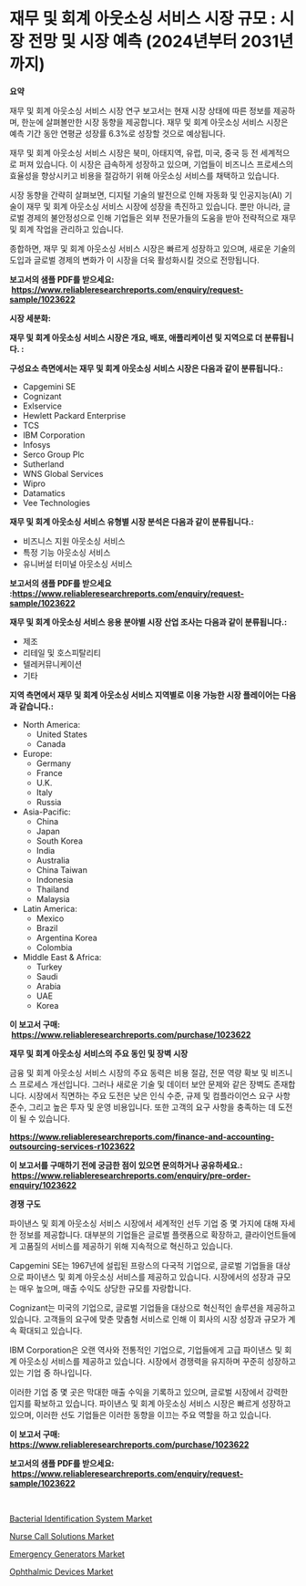 <p><h1>재무 및 회계 아웃소싱 서비스 시장 규모 : 시장 전망 및 시장 예측 (2024년부터 2031년까지)</h1></p><p><strong>요약</strong></p>
<p><p>재무 및 회계 아웃소싱 서비스 시장 연구 보고서는 현재 시장 상태에 따른 정보를 제공하며, 한눈에 살펴볼만한 시장 동향을 제공합니다. 재무 및 회계 아웃소싱 서비스 시장은 예측 기간 동안 연평균 성장률 6.3%로 성장할 것으로 예상됩니다. </p><p>재무 및 회계 아웃소싱 서비스 시장은 북미, 아태지역, 유럽, 미국, 중국 등 전 세계적으로 퍼져 있습니다. 이 시장은 급속하게 성장하고 있으며, 기업들이 비즈니스 프로세스의 효율성을 향상시키고 비용을 절감하기 위해 아웃소싱 서비스를 채택하고 있습니다.</p><p>시장 동향을 간략히 살펴보면, 디지털 기술의 발전으로 인해 자동화 및 인공지능(AI) 기술이 재무 및 회계 아웃소싱 서비스 시장에 성장을 촉진하고 있습니다. 뿐만 아니라, 글로벌 경제의 불안정성으로 인해 기업들은 외부 전문가들의 도움을 받아 전략적으로 재무 및 회계 작업을 관리하고 있습니다.</p><p>종합하면, 재무 및 회계 아웃소싱 서비스 시장은 빠르게 성장하고 있으며, 새로운 기술의 도입과 글로벌 경제의 변화가 이 시장을 더욱 활성화시킬 것으로 전망됩니다.</p></p>
<p><strong>보고서의 샘플 PDF를 받으세요: &nbsp;<a href="https://www.reliableresearchreports.com/enquiry/request-sample/1023622">https://www.reliableresearchreports.com/enquiry/request-sample/1023622</a></strong></p>
<p><strong>시장 세분화:</strong></p>
<p><strong> 재무 및 회계 아웃소싱 서비스 시장은 개요, 배포, 애플리케이션 및 지역으로 더 분류됩니다. :</strong></p>
<p><strong>구성요소 측면에서는 재무 및 회계 아웃소싱 서비스 시장은 다음과 같이 분류됩니다.:</strong></p>
<p><ul><li>Capgemini SE</li><li>Cognizant</li><li>Exlservice</li><li>Hewlett Packard Enterprise</li><li>TCS</li><li>IBM Corporation</li><li>Infosys</li><li>Serco Group Plc</li><li>Sutherland</li><li>WNS Global Services</li><li>Wipro</li><li>Datamatics</li><li>Vee Technologies</li></ul></p>
<p><strong> 재무 및 회계 아웃소싱 서비스 유형별 시장 분석은 다음과 같이 분류됩니다.:</strong></p>
<p><ul><li>비즈니스 지원 아웃소싱 서비스</li><li>특정 기능 아웃소싱 서비스</li><li>유니버설 터미널 아웃소싱 서비스</li></ul></p>
<p><strong>보고서의 샘플 PDF를 받으세요 :<a href="https://www.reliableresearchreports.com/enquiry/request-sample/1023622">https://www.reliableresearchreports.com/enquiry/request-sample/1023622</a></strong></p>
<p><strong> 재무 및 회계 아웃소싱 서비스 응용 분야별 시장 산업 조사는 다음과 같이 분류됩니다.:</strong></p>
<p><ul><li>제조</li><li>리테일 및 호스피탈리티</li><li>텔레커뮤니케이션</li><li>기타</li></ul></p>
<p><strong>지역 측면에서 재무 및 회계 아웃소싱 서비스 지역별로 이용 가능한 시장 플레이어는 다음과 같습니다.:</strong></p>
<p><ul>
    <li>
        North America:
        <ul>
            <li>United States</li>
            <li>Canada</li>
        </ul>
    </li>
    <li>
        Europe:
        <ul>
            <li>Germany</li>
            <li>France</li>
            <li>U.K.</li>
            <li>Italy</li>
            <li>Russia</li>
        </ul>
    </li>
    <li>
        Asia-Pacific:
        <ul>
            <li>China</li>
            <li>Japan</li>
            <li>South Korea</li>
            <li>India</li>
            <li>Australia</li>
            <li>China Taiwan</li>
            <li>Indonesia</li>
            <li>Thailand</li>
            <li>Malaysia</li>
        </ul>
    </li>
    <li>
        Latin America:
        <ul>
            <li>Mexico</li>
            <li>Brazil</li>
            <li>Argentina Korea</li>
            <li>Colombia</li>
        </ul>
    </li>
    <li>
        Middle East & Africa:
        <ul>
            <li>Turkey</li>
            <li>Saudi</li>
            <li>Arabia</li>
            <li>UAE</li>
            <li>Korea</li>
        </ul>
    </li>
    </ul></p>
<p><strong>이 보고서 구매: &nbsp;<a href="https://www.reliableresearchreports.com/purchase/1023622">https://www.reliableresearchreports.com/purchase/1023622</a></strong></p>
<p><strong>재무 및 회계 아웃소싱 서비스의 주요 동인 및 장벽 시장</strong></p>
<p><p>금융 및 회계 아웃소싱 서비스 시장의 주요 동력은 비용 절감, 전문 역량 확보 및 비즈니스 프로세스 개선입니다. 그러나 새로운 기술 및 데이터 보안 문제와 같은 장벽도 존재합니다. 시장에서 직면하는 주요 도전은 낮은 인식 수준, 규제 및 컴플라이언스 요구 사항 준수, 그리고 높은 투자 및 운영 비용입니다. 또한 고객의 요구 사항을 충족하는 데 도전이 될 수 있습니다.</p></p>
<p><strong><a href="https://www.reliableresearchreports.com/finance-and-accounting-outsourcing-services-r1023622">https://www.reliableresearchreports.com/finance-and-accounting-outsourcing-services-r1023622</a></strong></p>
<p><strong>이 보고서를 구매하기 전에 궁금한 점이 있으면 문의하거나 공유하세요.: &nbsp;<a href="https://www.reliableresearchreports.com/enquiry/pre-order-enquiry/1023622">https://www.reliableresearchreports.com/enquiry/pre-order-enquiry/1023622</a></strong></p>
<p><strong>경쟁 구도</strong></p>
<p><p>파이낸스 및 회계 아웃소싱 서비스 시장에서 세계적인 선두 기업 중 몇 가지에 대해 자세한 정보를 제공합니다. 대부분의 기업들은 글로벌 플랫폼으로 확장하고, 클라이언트들에게 고품질의 서비스를 제공하기 위해 지속적으로 혁신하고 있습니다.</p><p>Capgemini SE는 1967년에 설립된 프랑스의 다국적 기업으로, 글로벌 기업들을 대상으로 파이낸스 및 회계 아웃소싱 서비스를 제공하고 있습니다. 시장에서의 성장과 규모는 매우 높으며, 매출 수익도 상당한 규모를 자랑합니다.</p><p>Cognizant는 미국의 기업으로, 글로벌 기업들을 대상으로 혁신적인 솔루션을 제공하고 있습니다. 고객들의 요구에 맞춘 맞춤형 서비스로 인해 이 회사의 시장 성장과 규모가 계속 확대되고 있습니다.</p><p>IBM Corporation은 오랜 역사와 전통적인 기업으로, 기업들에게 고급 파이낸스 및 회계 아웃소싱 서비스를 제공하고 있습니다. 시장에서 경쟁력을 유지하며 꾸준히 성장하고 있는 기업 중 하나입니다.</p><p>이러한 기업 중 몇 곳은 막대한 매출 수익을 기록하고 있으며, 글로벌 시장에서 강력한 입지를 확보하고 있습니다. 파이낸스 및 회계 아웃소싱 서비스 시장은 빠르게 성장하고 있으며, 이러한 선도 기업들은 이러한 동향을 이끄는 주요 역할을 하고 있습니다.</p></p>
<p><strong>이 보고서 구매: &nbsp; <a href="https://www.reliableresearchreports.com/purchase/1023622">https://www.reliableresearchreports.com/purchase/1023622</a></strong></p>
<p><strong>보고서의 샘플 PDF를 받으세요: &nbsp;<a href="https://www.reliableresearchreports.com/enquiry/request-sample/1023622">https://www.reliableresearchreports.com/enquiry/request-sample/1023622</a></strong><strong></strong></p>
<p>&nbsp;</p>
<p><p><a href="https://www.linkedin.com/pulse/bacterial-identification-system-market-share-evolution-growth-xaf5e?trackingId=UsuE6%2FPT7vUwqa8irKOaIQ%3D%3D">Bacterial Identification System Market</a></p><p><a href="https://github.com/dimitrishawkinswaynenp91rgz/Market-Research-Report-List-2/blob/main/nurse-call-solutions-market.md">Nurse Call Solutions Market</a></p><p><a href="https://github.com/changoleonlaverguenzanoexiste/Market-Research-Report-List-2/blob/main/emergency-generators-market.md">Emergency Generators Market</a></p><p><a href="https://www.linkedin.com/pulse/ophthalmic-devices-market-trends-analysis-forecasted-period-2024-2031-dxwte?trackingId=DxgSX%2B9OA1bBDYlxfOFohQ%3D%3D">Ophthalmic Devices Market</a></p></p>